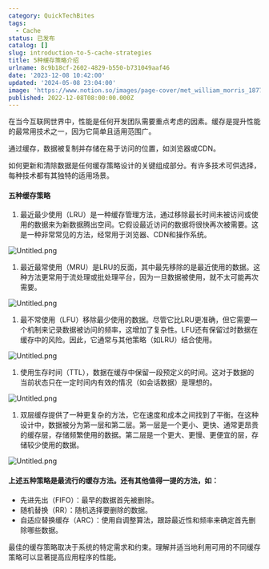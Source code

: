 ```yaml
---
category: QuickTechBites
tags:
  - Cache
status: 已发布
catalog: []
slug: introduction-to-5-cache-strategies
title: 5种缓存策略介绍
urlname: 8c9b18cf-2602-4829-b550-b731049aaf46
date: '2023-12-08 10:42:00'
updated: '2024-05-08 23:04:00'
image: 'https://www.notion.so/images/page-cover/met_william_morris_1877_willow.jpg'
published: 2022-12-08T08:00:00.000Z
---
```


在当今互联网世界中，性能是任何开发团队需要重点考虑的因素。缓存是提升性能的最常用技术之一，因为它简单且适用范围广。


通过缓存，数据被复制并存储在易于访问的位置，如浏览器或CDN。


如何更新和清除数据是任何缓存策略设计的关键组成部分。有许多技术可供选择，每种技术都有其独特的适用场景。


#### 五种缓存策略

1. 最近最少使用（LRU）是一种缓存管理方法，通过移除最长时间未被访问或使用的数据来为新数据腾出空间。它假设最近访问的数据将很快再次被需要。这是一种非常常见的方法，经常用于浏览器、CDN和操作系统。

![Untitled.png](https://prod-files-secure.s3.us-west-2.amazonaws.com/5d24fe63-e567-4804-86f9-9fdc62e13082/74494354-3dc7-4fc2-be3e-7e15913b3f24/Untitled.png?X-Amz-Algorithm=AWS4-HMAC-SHA256&X-Amz-Content-Sha256=UNSIGNED-PAYLOAD&X-Amz-Credential=ASIAZI2LB4664IXH4HHD%2F20250203%2Fus-west-2%2Fs3%2Faws4_request&X-Amz-Date=20250203T213303Z&X-Amz-Expires=3600&X-Amz-Security-Token=IQoJb3JpZ2luX2VjEAUaCXVzLXdlc3QtMiJGMEQCIEZCjGACUaA2p7PvC4xVP5m%2Fu6DtoWky%2BbZJby4oMRWkAiBmiDlYrb8k5xADUQx1MfVGTczdbwH8OJS0k6NOtUwq0yr%2FAwgeEAAaDDYzNzQyMzE4MzgwNSIMX6hwZSTv6SHtdZtLKtwD452rzb8c0Xgnc%2FfQ89IItHMvITlcpD1UEgdcgscbyUszoyETVohsFRe%2FT8Mcxk%2BYTdpnJRDhrNFdajRl4gGPQGiA0oozy0QZCq%2Fjo7fGAr6vcI%2Ffj43KWrWFRcjUSlvgqheMdr2SFCwWbhHE8BUqdGcgkBmjf8%2F%2FyTkOFSghRWIHXnEfOicoXuVFgm%2Bob0FpRPrLDwDyujVHrhyUmgoxEbvQsGMIOJ4Zh4waVYqWVL8g26KEuuxxfZhv%2BxwFFfWOBRnaFJlp%2FPzcmj7%2FyGgf6AFzVz4cL2OTgzvW5cvfFfQWT6DU21QlsbshFcjqNhXpIxTpNvJB8AEEnq4wBOeoTpzfpn7p%2BkK4rSaDS70mX%2FXGpKfyURJ8mGx8dSPrH%2FV7EsxGfyrzPncy53Q8J1Xcucf5OulrFYoeUBXcwq9B3rwFZp7sZkIKUnh6j%2F8548UIojB01kmN0m4FBGuOF2TbIFRLKUQd5Yf2s3lm3AY7ndiqGPFeGe8oqxyD4o5hEskF85G%2FMsSzLNXOUrfsQBZTqFkVBZpFuZ9VjvKM7gssR3qOER4lT3eVrY0PwKeP4VT6L79Z9h9AF%2F6XEL8tkZ43jL4KbWXOr%2F6jj9%2FCs6As%2BnZirTICKcVGGuxEcG0wgNqEvQY6pgEqE976%2FHLZFit3AuFefICmWUHoF3eywP6Kibjf1Np2Z3H6P3tnwpvDAnTF3T6%2FxWAYfo2JVlS%2FUVfeV8kc4O0NNnDNZhLGY8YqOJd2tsWkXF%2Bw1OOe1%2BCvaW3DIacrMskrlwQUhf%2FjitrYInkwgNQR1nD9XoNT63beeYqNK98UZwR1yTzAnUihe2cu9Fgj8j3nFfcO85gj2eu4Lrg92lJYP%2BxmQC1k&X-Amz-Signature=11dd89cc630d1f753a222f222ee4c086524c39b04bc1d5d488b9bdda92d73f6b&X-Amz-SignedHeaders=host&x-id=GetObject)

1. 最近最常使用（MRU）是LRU的反面，其中最先移除的是最近使用的数据。这种方法更常用于流处理或批处理平台，因为一旦数据被使用，就不太可能再次需要。

![Untitled.png](https://prod-files-secure.s3.us-west-2.amazonaws.com/5d24fe63-e567-4804-86f9-9fdc62e13082/9394e615-e149-4cd8-9a1b-e3c39cda8184/Untitled.png?X-Amz-Algorithm=AWS4-HMAC-SHA256&X-Amz-Content-Sha256=UNSIGNED-PAYLOAD&X-Amz-Credential=ASIAZI2LB4664IXH4HHD%2F20250203%2Fus-west-2%2Fs3%2Faws4_request&X-Amz-Date=20250203T213303Z&X-Amz-Expires=3600&X-Amz-Security-Token=IQoJb3JpZ2luX2VjEAUaCXVzLXdlc3QtMiJGMEQCIEZCjGACUaA2p7PvC4xVP5m%2Fu6DtoWky%2BbZJby4oMRWkAiBmiDlYrb8k5xADUQx1MfVGTczdbwH8OJS0k6NOtUwq0yr%2FAwgeEAAaDDYzNzQyMzE4MzgwNSIMX6hwZSTv6SHtdZtLKtwD452rzb8c0Xgnc%2FfQ89IItHMvITlcpD1UEgdcgscbyUszoyETVohsFRe%2FT8Mcxk%2BYTdpnJRDhrNFdajRl4gGPQGiA0oozy0QZCq%2Fjo7fGAr6vcI%2Ffj43KWrWFRcjUSlvgqheMdr2SFCwWbhHE8BUqdGcgkBmjf8%2F%2FyTkOFSghRWIHXnEfOicoXuVFgm%2Bob0FpRPrLDwDyujVHrhyUmgoxEbvQsGMIOJ4Zh4waVYqWVL8g26KEuuxxfZhv%2BxwFFfWOBRnaFJlp%2FPzcmj7%2FyGgf6AFzVz4cL2OTgzvW5cvfFfQWT6DU21QlsbshFcjqNhXpIxTpNvJB8AEEnq4wBOeoTpzfpn7p%2BkK4rSaDS70mX%2FXGpKfyURJ8mGx8dSPrH%2FV7EsxGfyrzPncy53Q8J1Xcucf5OulrFYoeUBXcwq9B3rwFZp7sZkIKUnh6j%2F8548UIojB01kmN0m4FBGuOF2TbIFRLKUQd5Yf2s3lm3AY7ndiqGPFeGe8oqxyD4o5hEskF85G%2FMsSzLNXOUrfsQBZTqFkVBZpFuZ9VjvKM7gssR3qOER4lT3eVrY0PwKeP4VT6L79Z9h9AF%2F6XEL8tkZ43jL4KbWXOr%2F6jj9%2FCs6As%2BnZirTICKcVGGuxEcG0wgNqEvQY6pgEqE976%2FHLZFit3AuFefICmWUHoF3eywP6Kibjf1Np2Z3H6P3tnwpvDAnTF3T6%2FxWAYfo2JVlS%2FUVfeV8kc4O0NNnDNZhLGY8YqOJd2tsWkXF%2Bw1OOe1%2BCvaW3DIacrMskrlwQUhf%2FjitrYInkwgNQR1nD9XoNT63beeYqNK98UZwR1yTzAnUihe2cu9Fgj8j3nFfcO85gj2eu4Lrg92lJYP%2BxmQC1k&X-Amz-Signature=a861653952c9a64f55ebe66a57766065d61394a4130d2a96fc32ff8bd04231fd&X-Amz-SignedHeaders=host&x-id=GetObject)

1. 最不常使用（LFU）移除最少使用的数据。尽管它比LRU更准确，但它需要一个机制来记录数据被访问的频率，这增加了复杂性。LFU还有保留过时数据在缓存中的风险。因此，它通常与其他策略（如LRU）结合使用。

![Untitled.png](https://prod-files-secure.s3.us-west-2.amazonaws.com/5d24fe63-e567-4804-86f9-9fdc62e13082/ff489bb8-941e-4617-b208-e17020ed7ada/Untitled.png?X-Amz-Algorithm=AWS4-HMAC-SHA256&X-Amz-Content-Sha256=UNSIGNED-PAYLOAD&X-Amz-Credential=ASIAZI2LB4664IXH4HHD%2F20250203%2Fus-west-2%2Fs3%2Faws4_request&X-Amz-Date=20250203T213303Z&X-Amz-Expires=3600&X-Amz-Security-Token=IQoJb3JpZ2luX2VjEAUaCXVzLXdlc3QtMiJGMEQCIEZCjGACUaA2p7PvC4xVP5m%2Fu6DtoWky%2BbZJby4oMRWkAiBmiDlYrb8k5xADUQx1MfVGTczdbwH8OJS0k6NOtUwq0yr%2FAwgeEAAaDDYzNzQyMzE4MzgwNSIMX6hwZSTv6SHtdZtLKtwD452rzb8c0Xgnc%2FfQ89IItHMvITlcpD1UEgdcgscbyUszoyETVohsFRe%2FT8Mcxk%2BYTdpnJRDhrNFdajRl4gGPQGiA0oozy0QZCq%2Fjo7fGAr6vcI%2Ffj43KWrWFRcjUSlvgqheMdr2SFCwWbhHE8BUqdGcgkBmjf8%2F%2FyTkOFSghRWIHXnEfOicoXuVFgm%2Bob0FpRPrLDwDyujVHrhyUmgoxEbvQsGMIOJ4Zh4waVYqWVL8g26KEuuxxfZhv%2BxwFFfWOBRnaFJlp%2FPzcmj7%2FyGgf6AFzVz4cL2OTgzvW5cvfFfQWT6DU21QlsbshFcjqNhXpIxTpNvJB8AEEnq4wBOeoTpzfpn7p%2BkK4rSaDS70mX%2FXGpKfyURJ8mGx8dSPrH%2FV7EsxGfyrzPncy53Q8J1Xcucf5OulrFYoeUBXcwq9B3rwFZp7sZkIKUnh6j%2F8548UIojB01kmN0m4FBGuOF2TbIFRLKUQd5Yf2s3lm3AY7ndiqGPFeGe8oqxyD4o5hEskF85G%2FMsSzLNXOUrfsQBZTqFkVBZpFuZ9VjvKM7gssR3qOER4lT3eVrY0PwKeP4VT6L79Z9h9AF%2F6XEL8tkZ43jL4KbWXOr%2F6jj9%2FCs6As%2BnZirTICKcVGGuxEcG0wgNqEvQY6pgEqE976%2FHLZFit3AuFefICmWUHoF3eywP6Kibjf1Np2Z3H6P3tnwpvDAnTF3T6%2FxWAYfo2JVlS%2FUVfeV8kc4O0NNnDNZhLGY8YqOJd2tsWkXF%2Bw1OOe1%2BCvaW3DIacrMskrlwQUhf%2FjitrYInkwgNQR1nD9XoNT63beeYqNK98UZwR1yTzAnUihe2cu9Fgj8j3nFfcO85gj2eu4Lrg92lJYP%2BxmQC1k&X-Amz-Signature=6cc2d5dfcc464e591c44c4039700abe427d82d0e75e77659839b44779c10bd95&X-Amz-SignedHeaders=host&x-id=GetObject)

1. 使用生存时间（TTL），数据在缓存中保留一段预定义的时间。这对于数据的当前状态只在一定时间内有效的情况（如会话数据）是理想的。

![Untitled.png](https://prod-files-secure.s3.us-west-2.amazonaws.com/5d24fe63-e567-4804-86f9-9fdc62e13082/480ed8d3-f3c7-4a40-a9c6-4ca2e915c139/Untitled.png?X-Amz-Algorithm=AWS4-HMAC-SHA256&X-Amz-Content-Sha256=UNSIGNED-PAYLOAD&X-Amz-Credential=ASIAZI2LB4664IXH4HHD%2F20250203%2Fus-west-2%2Fs3%2Faws4_request&X-Amz-Date=20250203T213303Z&X-Amz-Expires=3600&X-Amz-Security-Token=IQoJb3JpZ2luX2VjEAUaCXVzLXdlc3QtMiJGMEQCIEZCjGACUaA2p7PvC4xVP5m%2Fu6DtoWky%2BbZJby4oMRWkAiBmiDlYrb8k5xADUQx1MfVGTczdbwH8OJS0k6NOtUwq0yr%2FAwgeEAAaDDYzNzQyMzE4MzgwNSIMX6hwZSTv6SHtdZtLKtwD452rzb8c0Xgnc%2FfQ89IItHMvITlcpD1UEgdcgscbyUszoyETVohsFRe%2FT8Mcxk%2BYTdpnJRDhrNFdajRl4gGPQGiA0oozy0QZCq%2Fjo7fGAr6vcI%2Ffj43KWrWFRcjUSlvgqheMdr2SFCwWbhHE8BUqdGcgkBmjf8%2F%2FyTkOFSghRWIHXnEfOicoXuVFgm%2Bob0FpRPrLDwDyujVHrhyUmgoxEbvQsGMIOJ4Zh4waVYqWVL8g26KEuuxxfZhv%2BxwFFfWOBRnaFJlp%2FPzcmj7%2FyGgf6AFzVz4cL2OTgzvW5cvfFfQWT6DU21QlsbshFcjqNhXpIxTpNvJB8AEEnq4wBOeoTpzfpn7p%2BkK4rSaDS70mX%2FXGpKfyURJ8mGx8dSPrH%2FV7EsxGfyrzPncy53Q8J1Xcucf5OulrFYoeUBXcwq9B3rwFZp7sZkIKUnh6j%2F8548UIojB01kmN0m4FBGuOF2TbIFRLKUQd5Yf2s3lm3AY7ndiqGPFeGe8oqxyD4o5hEskF85G%2FMsSzLNXOUrfsQBZTqFkVBZpFuZ9VjvKM7gssR3qOER4lT3eVrY0PwKeP4VT6L79Z9h9AF%2F6XEL8tkZ43jL4KbWXOr%2F6jj9%2FCs6As%2BnZirTICKcVGGuxEcG0wgNqEvQY6pgEqE976%2FHLZFit3AuFefICmWUHoF3eywP6Kibjf1Np2Z3H6P3tnwpvDAnTF3T6%2FxWAYfo2JVlS%2FUVfeV8kc4O0NNnDNZhLGY8YqOJd2tsWkXF%2Bw1OOe1%2BCvaW3DIacrMskrlwQUhf%2FjitrYInkwgNQR1nD9XoNT63beeYqNK98UZwR1yTzAnUihe2cu9Fgj8j3nFfcO85gj2eu4Lrg92lJYP%2BxmQC1k&X-Amz-Signature=65f3e0f42952bdd2cf0607d6b40bfa7e3761eb6dd72700d5d1b172044c424d52&X-Amz-SignedHeaders=host&x-id=GetObject)

1. 双层缓存提供了一种更复杂的方法，它在速度和成本之间找到了平衡。在这种设计中，数据被分为第一层和第二层。第一层是一个更小、更快、通常更昂贵的缓存层，存储频繁使用的数据。第二层是一个更大、更慢、更便宜的层，存储较少使用的数据。

![Untitled.png](https://prod-files-secure.s3.us-west-2.amazonaws.com/5d24fe63-e567-4804-86f9-9fdc62e13082/35e68090-275d-4707-9e9a-ce86f000e9eb/Untitled.png?X-Amz-Algorithm=AWS4-HMAC-SHA256&X-Amz-Content-Sha256=UNSIGNED-PAYLOAD&X-Amz-Credential=ASIAZI2LB4664IXH4HHD%2F20250203%2Fus-west-2%2Fs3%2Faws4_request&X-Amz-Date=20250203T213303Z&X-Amz-Expires=3600&X-Amz-Security-Token=IQoJb3JpZ2luX2VjEAUaCXVzLXdlc3QtMiJGMEQCIEZCjGACUaA2p7PvC4xVP5m%2Fu6DtoWky%2BbZJby4oMRWkAiBmiDlYrb8k5xADUQx1MfVGTczdbwH8OJS0k6NOtUwq0yr%2FAwgeEAAaDDYzNzQyMzE4MzgwNSIMX6hwZSTv6SHtdZtLKtwD452rzb8c0Xgnc%2FfQ89IItHMvITlcpD1UEgdcgscbyUszoyETVohsFRe%2FT8Mcxk%2BYTdpnJRDhrNFdajRl4gGPQGiA0oozy0QZCq%2Fjo7fGAr6vcI%2Ffj43KWrWFRcjUSlvgqheMdr2SFCwWbhHE8BUqdGcgkBmjf8%2F%2FyTkOFSghRWIHXnEfOicoXuVFgm%2Bob0FpRPrLDwDyujVHrhyUmgoxEbvQsGMIOJ4Zh4waVYqWVL8g26KEuuxxfZhv%2BxwFFfWOBRnaFJlp%2FPzcmj7%2FyGgf6AFzVz4cL2OTgzvW5cvfFfQWT6DU21QlsbshFcjqNhXpIxTpNvJB8AEEnq4wBOeoTpzfpn7p%2BkK4rSaDS70mX%2FXGpKfyURJ8mGx8dSPrH%2FV7EsxGfyrzPncy53Q8J1Xcucf5OulrFYoeUBXcwq9B3rwFZp7sZkIKUnh6j%2F8548UIojB01kmN0m4FBGuOF2TbIFRLKUQd5Yf2s3lm3AY7ndiqGPFeGe8oqxyD4o5hEskF85G%2FMsSzLNXOUrfsQBZTqFkVBZpFuZ9VjvKM7gssR3qOER4lT3eVrY0PwKeP4VT6L79Z9h9AF%2F6XEL8tkZ43jL4KbWXOr%2F6jj9%2FCs6As%2BnZirTICKcVGGuxEcG0wgNqEvQY6pgEqE976%2FHLZFit3AuFefICmWUHoF3eywP6Kibjf1Np2Z3H6P3tnwpvDAnTF3T6%2FxWAYfo2JVlS%2FUVfeV8kc4O0NNnDNZhLGY8YqOJd2tsWkXF%2Bw1OOe1%2BCvaW3DIacrMskrlwQUhf%2FjitrYInkwgNQR1nD9XoNT63beeYqNK98UZwR1yTzAnUihe2cu9Fgj8j3nFfcO85gj2eu4Lrg92lJYP%2BxmQC1k&X-Amz-Signature=e59b77fd1eea4e9fec929c6e75d9bcc69818eccae80dd1abad3439c3b2968ffd&X-Amz-SignedHeaders=host&x-id=GetObject)


#### 上述五种策略是最流行的缓存方法。还有其他值得一提的方法，如：

- 先进先出（FIFO）：最早的数据首先被删除。
- 随机替换（RR）：随机选择要删除的数据。
- 自适应替换缓存（ARC）：使用自调整算法，跟踪最近性和频率来确定首先删除哪些数据。

最佳的缓存策略取决于系统的特定需求和约束。理解并适当地利用可用的不同缓存策略可以显著提高应用程序的性能。


